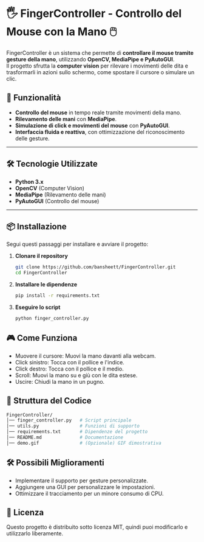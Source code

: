 # 🖐️ FingerController - Controllo del Mouse con la Mano 🖱️

FingerController è un sistema che permette di **controllare il mouse tramite gesture della mano**, utilizzando **OpenCV, MediaPipe e PyAutoGUI**.  
Il progetto sfrutta la **computer vision** per rilevare i movimenti delle dita e trasformarli in azioni sullo schermo, come spostare il cursore o simulare un clic.

## 🚀 Funzionalità
- **Controllo del mouse** in tempo reale tramite movimenti della mano.
- **Rilevamento delle mani** con **MediaPipe**.
- **Simulazione di click e movimenti del mouse** con **PyAutoGUI**.
- **Interfaccia fluida e reattiva**, con ottimizzazione del riconoscimento delle gesture.

---

## 🛠️ **Tecnologie Utilizzate**
- **Python 3.x**
- **OpenCV** (Computer Vision)
- **MediaPipe** (Rilevamento delle mani)
- **PyAutoGUI** (Controllo del mouse)

---

## 📦 **Installazione**
Segui questi passaggi per installare e avviare il progetto:

1. **Clonare il repository**  
   ```bash
   git clone https://github.com/bansheett/FingerController.git
   cd FingerController
   ```
2. **Installare le dipendenze**
   ```bash
   pip install -r requirements.txt
   ```
3. **Eseguire lo script**
   ```bash
   python finger_controller.py
   ```

## 🎮 **Come Funziona**
- Muovere il cursore: Muovi la mano davanti alla webcam.
- Click sinistro: Tocca con il pollice e l'indice.
- Click destro: Tocca con il pollice e il medio.
- Scroll: Muovi la mano su e giù con le dita estese.
- Uscire: Chiudi la mano in un pugno.

## 📖 **Struttura del Codice**
```bash
FingerController/
│── finger_controller.py   # Script principale
│── utils.py               # Funzioni di supporto
│── requirements.txt       # Dipendenze del progetto
│── README.md              # Documentazione
│── demo.gif               # (Opzionale) GIF dimostrativa
```

## 🛠 **Possibili Miglioramenti**
- Implementare il supporto per gesture personalizzate.
- Aggiungere una GUI per personalizzare le impostazioni.
- Ottimizzare il tracciamento per un minore consumo di CPU.

## 📜 **Licenza**
Questo progetto è distribuito sotto licenza MIT, quindi puoi modificarlo e utilizzarlo liberamente.
